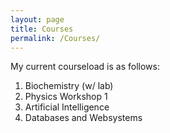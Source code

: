 ```yaml
---
layout: page
title: Courses
permalink: /Courses/
---
```


My current courseload is as follows:

1. Biochemistry (w/ lab)
2. Physics Workshop 1
3. Artificial Intelligence
4. Databases and Websystems